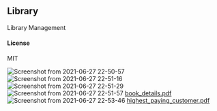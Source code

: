 ## Library

Library Management

#### License

MIT

![Screenshot from 2021-06-27 22-50-57](https://user-images.githubusercontent.com/50821834/123553845-178dbe00-d79b-11eb-8eaf-44d84f710ade.png)
![Screenshot from 2021-06-27 22-51-16](https://user-images.githubusercontent.com/50821834/123553849-1a88ae80-d79b-11eb-94f8-e4aee9ed1fd3.png)
![Screenshot from 2021-06-27 22-51-29](https://user-images.githubusercontent.com/50821834/123553852-1bb9db80-d79b-11eb-8942-0a03050f476f.png)
![Screenshot from 2021-06-27 22-51-57](https://user-images.githubusercontent.com/50821834/123553853-1d839f00-d79b-11eb-86ad-59fdc8e83de7.png)
[book_details.pdf](https://github.com/bala07123/Library_management/files/6722020/book_details.pdf)
![Screenshot from 2021-06-27 22-53-46](https://user-images.githubusercontent.com/50821834/123553862-22e0e980-d79b-11eb-9183-a371b945b446.png)
[highest_paying_customer.pdf](https://github.com/bala07123/Library_management/files/6722022/highest_paying_customer.pdf)


